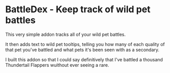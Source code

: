 # BattleDex - Keep track of wild pet battles

This very simple addon tracks all of your wild pet battles.

It then adds text to wild pet tooltips, telling you how many of each quality of 
that pet you've battled and what pets it's been seen with as a secondary.

I built this addon so that I could say definitively that I've battled a thousand
Thundertail Flappers wuithout ever seeing a rare.
